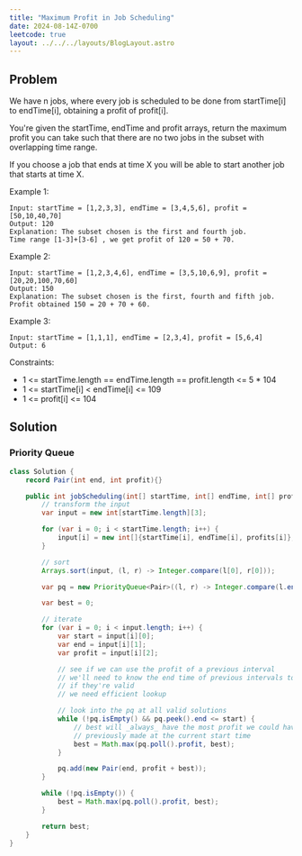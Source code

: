 ```yaml
---
title: "Maximum Profit in Job Scheduling"
date: 2024-08-14Z-0700
leetcode: true
layout: ../../../layouts/BlogLayout.astro
---
```


## Problem

We have n jobs, where every job is scheduled to be done from startTime[i] to endTime[i], obtaining a profit of profit[i].

You're given the startTime, endTime and profit arrays, return the maximum profit you can take such that there are no two jobs in the subset with overlapping time range.

If you choose a job that ends at time X you will be able to start another job that starts at time X.

Example 1:

```text
Input: startTime = [1,2,3,3], endTime = [3,4,5,6], profit = [50,10,40,70]
Output: 120
Explanation: The subset chosen is the first and fourth job.
Time range [1-3]+[3-6] , we get profit of 120 = 50 + 70.
```

Example 2:

```text
Input: startTime = [1,2,3,4,6], endTime = [3,5,10,6,9], profit = [20,20,100,70,60]
Output: 150
Explanation: The subset chosen is the first, fourth and fifth job.
Profit obtained 150 = 20 + 70 + 60.
```

Example 3:

```text
Input: startTime = [1,1,1], endTime = [2,3,4], profit = [5,6,4]
Output: 6
```

Constraints:

- 1 <= startTime.length == endTime.length == profit.length <= 5 \* 104
- 1 <= startTime[i] < endTime[i] <= 109
- 1 <= profit[i] <= 104

## Solution

### Priority Queue

```java
class Solution {
    record Pair(int end, int profit){}

    public int jobScheduling(int[] startTime, int[] endTime, int[] profits) {
        // transform the input
        var input = new int[startTime.length][3];

        for (var i = 0; i < startTime.length; i++) {
            input[i] = new int[]{startTime[i], endTime[i], profits[i]};
        }

        // sort
        Arrays.sort(input, (l, r) -> Integer.compare(l[0], r[0]));

        var pq = new PriorityQueue<Pair>((l, r) -> Integer.compare(l.end, r.end));

        var best = 0;

        // iterate
        for (var i = 0; i < input.length; i++) {
            var start = input[i][0];
            var end = input[i][1];
            var profit = input[i][2];

            // see if we can use the profit of a previous interval
            // we'll need to know the end time of previous intervals to know
            // if they're valid
            // we need efficient lookup

            // look into the pq at all valid solutions
            while (!pq.isEmpty() && pq.peek().end <= start) {
                // best will _always_ have the most profit we could have
                // previously made at the current start time
                best = Math.max(pq.poll().profit, best);
            }

            pq.add(new Pair(end, profit + best));
        }

        while (!pq.isEmpty()) {
            best = Math.max(pq.poll().profit, best);
        }

        return best;
    }
}
```
